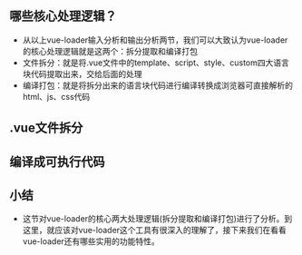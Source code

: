 ## 哪些核心处理逻辑？
* 从以上vue-loader输入分析和输出分析两节，我们可以大致认为vue-loader的核心处理逻辑就是这两个：拆分提取和编译打包
* 文件拆分：就是将.vue文件中的template、script、style、custom四大语言块代码提取出来，交给后面的处理
* 编译打包：就是将拆分出来的语言块代码进行编译转换成浏览器可直接解析的html、js、css代码

## .vue文件拆分

## 编译成可执行代码

## 小结
* 这节对vue-loader的核心两大处理逻辑(拆分提取和编译打包)进行了分析。到这里，就应该对vue-loader这个工具有很深入的理解了，接下来我们在看看vue-loader还有哪些实用的功能特性。
